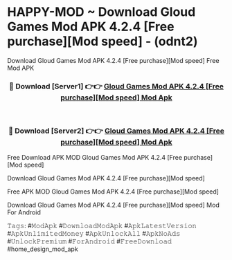 # HAPPY-MOD ~ Download Gloud Games Mod APK 4.2.4 [Free purchase][Mod speed] - (odnt2)
Download Gloud Games Mod APK 4.2.4 [Free purchase][Mod speed] Free Mod APK

<div align="center">
<h3>🔴 Download [Server1] 👉👉 <a href="https://apk-comot.site?title=Gloud_Games_Mod_APK_4.2.4_[Free_purchase][Mod_speed]">Gloud Games Mod APK 4.2.4 [Free purchase][Mod speed] Mod Apk</a></h3><br>

<h3>🔴 Download [Server2] 👉👉 <a href="https://apk-comot.site?title=Gloud_Games_Mod_APK_4.2.4_[Free_purchase][Mod_speed]">Gloud Games Mod APK 4.2.4 [Free purchase][Mod speed] Mod Apk</a></h3>
</div>


Free Download APK MOD Gloud Games Mod APK 4.2.4 [Free purchase][Mod speed]

Download Gloud Games Mod APK 4.2.4 [Free purchase][Mod speed] 

Free APK MOD Gloud Games Mod APK 4.2.4 [Free purchase][Mod speed] 

Download Gloud Games Mod APK 4.2.4 [Free purchase][Mod speed] Mod For Android

𝚃𝚊𝚐𝚜: #𝙼𝚘𝚍𝙰𝚙𝚔 #𝙳𝚘𝚠𝚗𝚕𝚘𝚊𝚍𝙼𝚘𝚍𝙰𝚙𝚔 #𝙰𝚙𝚔𝙻𝚊𝚝𝚎𝚜𝚝𝚅𝚎𝚛𝚜𝚒𝚘𝚗 #𝙰𝚙𝚔𝚄𝚗𝚕𝚒𝚖𝚒𝚝𝚎𝚍𝙼𝚘𝚗𝚎𝚢 #𝙰𝚙𝚔𝚄𝚗𝚕𝚘𝚌𝚔𝙰𝚕𝚕 #𝙰𝚙𝚔𝙽𝚘𝙰𝚍𝚜 #𝚄𝚗𝚕𝚘𝚌𝚔𝙿𝚛𝚎𝚖𝚒𝚞𝚖 #𝙵𝚘𝚛𝙰𝚗𝚍𝚛𝚘𝚒𝚍 #𝙵𝚛𝚎𝚎𝙳𝚘𝚠𝚗𝚕𝚘𝚊𝚍 #home_design_mod_apk